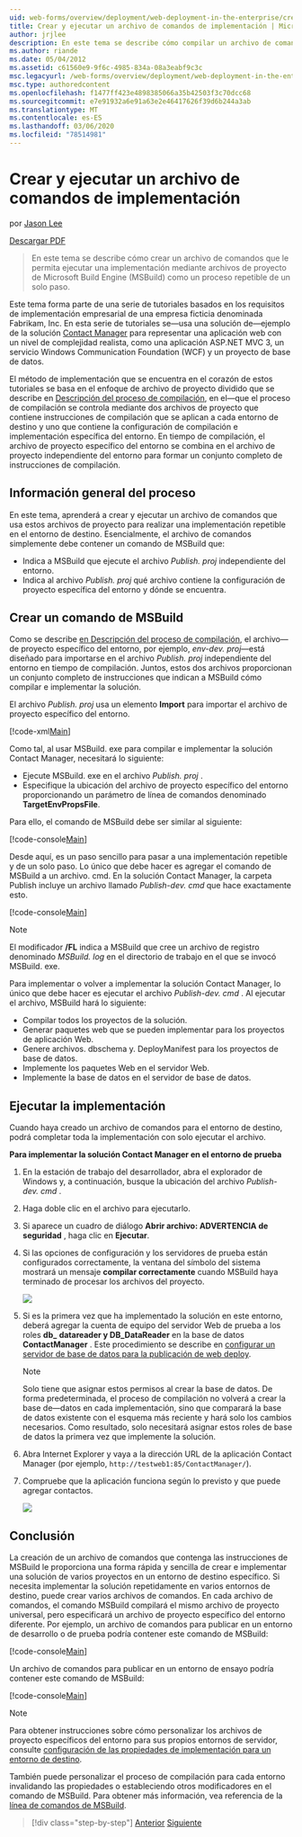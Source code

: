 ```yaml
---
uid: web-forms/overview/deployment/web-deployment-in-the-enterprise/creating-and-running-a-deployment-command-file
title: Crear y ejecutar un archivo de comandos de implementación | Microsoft Docs
author: jrjlee
description: En este tema se describe cómo compilar un archivo de comandos que le permitirá ejecutar una implementación mediante archivos de proyecto de Microsoft Build Engine (MSBuild) como un solo paso,...
ms.author: riande
ms.date: 05/04/2012
ms.assetid: c61560e9-9f6c-4985-834a-08a3eabf9c3c
msc.legacyurl: /web-forms/overview/deployment/web-deployment-in-the-enterprise/creating-and-running-a-deployment-command-file
msc.type: authoredcontent
ms.openlocfilehash: f1477ff423e4898385066a35b42503f3c70dcc68
ms.sourcegitcommit: e7e91932a6e91a63e2e46417626f39d6b244a3ab
ms.translationtype: MT
ms.contentlocale: es-ES
ms.lasthandoff: 03/06/2020
ms.locfileid: "78514981"
---
```

# <a name="creating-and-running-a-deployment-command-file"></a>Crear y ejecutar un archivo de comandos de implementación

por [Jason Lee](https://github.com/jrjlee)

[Descargar PDF](https://msdnshared.blob.core.windows.net/media/MSDNBlogsFS/prod.evol.blogs.msdn.com/CommunityServer.Blogs.Components.WeblogFiles/00/00/00/63/56/8130.DeployingWebAppsInEnterpriseScenarios.pdf)

> En este tema se describe cómo crear un archivo de comandos que le permita ejecutar una implementación mediante archivos de proyecto de Microsoft Build Engine (MSBuild) como un proceso repetible de un solo paso.

Este tema forma parte de una serie de tutoriales basados en los requisitos de implementación empresarial de una empresa ficticia denominada Fabrikam, Inc. En esta serie de tutoriales se&#x2014;usa una solución de&#x2014;ejemplo de la solución [Contact Manager](the-contact-manager-solution.md) para representar una aplicación web con un nivel de complejidad realista, como una aplicación ASP.NET MVC 3, un servicio Windows Communication Foundation (WCF) y un proyecto de base de datos.

El método de implementación que se encuentra en el corazón de estos tutoriales se basa en el enfoque de archivo de proyecto dividido que se describe en [Descripción del proceso de compilación](understanding-the-build-process.md), en el&#x2014;que el proceso de compilación se controla mediante dos archivos de proyecto que contiene instrucciones de compilación que se aplican a cada entorno de destino y uno que contiene la configuración de compilación e implementación específica del entorno. En tiempo de compilación, el archivo de proyecto específico del entorno se combina en el archivo de proyecto independiente del entorno para formar un conjunto completo de instrucciones de compilación.

## <a name="process-overview"></a>Información general del proceso

En este tema, aprenderá a crear y ejecutar un archivo de comandos que usa estos archivos de proyecto para realizar una implementación repetible en el entorno de destino. Esencialmente, el archivo de comandos simplemente debe contener un comando de MSBuild que:

- Indica a MSBuild que ejecute el archivo *Publish. proj* independiente del entorno.
- Indica al archivo *Publish. proj* qué archivo contiene la configuración de proyecto específica del entorno y dónde se encuentra.

## <a name="create-an-msbuild-command"></a>Crear un comando de MSBuild

Como se describe [en Descripción del proceso de compilación](understanding-the-build-process.md), el archivo&#x2014;de proyecto específico del entorno, por ejemplo, *env-dev. proj*&#x2014;está diseñado para importarse en el archivo *Publish. proj* independiente del entorno en tiempo de compilación. Juntos, estos dos archivos proporcionan un conjunto completo de instrucciones que indican a MSBuild cómo compilar e implementar la solución.

El archivo *Publish. proj* usa un elemento **Import** para importar el archivo de proyecto específico del entorno.

[!code-xml[Main](creating-and-running-a-deployment-command-file/samples/sample1.xml)]

Como tal, al usar MSBuild. exe para compilar e implementar la solución Contact Manager, necesitará lo siguiente:

- Ejecute MSBuild. exe en el archivo *Publish. proj* .
- Especifique la ubicación del archivo de proyecto específico del entorno proporcionando un parámetro de línea de comandos denominado **TargetEnvPropsFile**.

Para ello, el comando de MSBuild debe ser similar al siguiente:

[!code-console[Main](creating-and-running-a-deployment-command-file/samples/sample2.cmd)]

Desde aquí, es un paso sencillo para pasar a una implementación repetible y de un solo paso. Lo único que debe hacer es agregar el comando de MSBuild a un archivo. cmd. En la solución Contact Manager, la carpeta Publish incluye un archivo llamado *Publish-dev. cmd* que hace exactamente esto.

[!code-console[Main](creating-and-running-a-deployment-command-file/samples/sample3.cmd)]

> [!NOTE]
> El modificador **/FL** indica a MSBuild que cree un archivo de registro denominado *MSBuild. log* en el directorio de trabajo en el que se invocó MSBuild. exe.

Para implementar o volver a implementar la solución Contact Manager, lo único que debe hacer es ejecutar el archivo *Publish-dev. cmd* . Al ejecutar el archivo, MSBuild hará lo siguiente:

- Compilar todos los proyectos de la solución.
- Generar paquetes web que se pueden implementar para los proyectos de aplicación Web.
- Genere archivos. dbschema y. DeployManifest para los proyectos de base de datos.
- Implemente los paquetes Web en el servidor Web.
- Implemente la base de datos en el servidor de base de datos.

## <a name="run-the-deployment"></a>Ejecutar la implementación

Cuando haya creado un archivo de comandos para el entorno de destino, podrá completar toda la implementación con solo ejecutar el archivo.

**Para implementar la solución Contact Manager en el entorno de prueba**

1. En la estación de trabajo del desarrollador, abra el explorador de Windows y, a continuación, busque la ubicación del archivo *Publish-dev. cmd* .
2. Haga doble clic en el archivo para ejecutarlo.
3. Si aparece un cuadro de diálogo **Abrir archivo: ADVERTENCIA de seguridad** , haga clic en **Ejecutar**.
4. Si las opciones de configuración y los servidores de prueba están configurados correctamente, la ventana del símbolo del sistema mostrará un mensaje **compilar correctamente** cuando MSBuild haya terminado de procesar los archivos del proyecto.

    ![](creating-and-running-a-deployment-command-file/_static/image1.png)
5. Si es la primera vez que ha implementado la solución en este entorno, deberá agregar la cuenta de equipo del servidor Web de prueba a los roles **db\_** **datareader y DB\_DataReader** en la base de datos **ContactManager** . Este procedimiento se describe en [configurar un servidor de base de datos para la publicación de web deploy](../configuring-server-environments-for-web-deployment/configuring-a-database-server-for-web-deploy-publishing.md).

    > [!NOTE]
    > Solo tiene que asignar estos permisos al crear la base de datos. De forma predeterminada, el proceso de compilación no volverá a crear la base de&#x2014;datos en cada implementación, sino que comparará la base de datos existente con el esquema más reciente y hará solo los cambios necesarios. Como resultado, solo necesitará asignar estos roles de base de datos la primera vez que implemente la solución.
6. Abra Internet Explorer y vaya a la dirección URL de la aplicación Contact Manager (por ejemplo, `http://testweb1:85/ContactManager/`).
7. Compruebe que la aplicación funciona según lo previsto y que puede agregar contactos.

    ![](creating-and-running-a-deployment-command-file/_static/image2.png)

## <a name="conclusion"></a>Conclusión

La creación de un archivo de comandos que contenga las instrucciones de MSBuild le proporciona una forma rápida y sencilla de crear e implementar una solución de varios proyectos en un entorno de destino específico. Si necesita implementar la solución repetidamente en varios entornos de destino, puede crear varios archivos de comandos. En cada archivo de comandos, el comando MSBuild compilará el mismo archivo de proyecto universal, pero especificará un archivo de proyecto específico del entorno diferente. Por ejemplo, un archivo de comandos para publicar en un entorno de desarrollo o de prueba podría contener este comando de MSBuild:

[!code-console[Main](creating-and-running-a-deployment-command-file/samples/sample4.cmd)]

Un archivo de comandos para publicar en un entorno de ensayo podría contener este comando de MSBuild:

[!code-console[Main](creating-and-running-a-deployment-command-file/samples/sample5.cmd)]

> [!NOTE]
> Para obtener instrucciones sobre cómo personalizar los archivos de proyecto específicos del entorno para sus propios entornos de servidor, consulte [configuración de las propiedades de implementación para un entorno de destino](../configuring-server-environments-for-web-deployment/configuring-deployment-properties-for-a-target-environment.md).

También puede personalizar el proceso de compilación para cada entorno invalidando las propiedades o estableciendo otros modificadores en el comando de MSBuild. Para obtener más información, vea referencia de la [línea de comandos de MSBuild](https://msdn.microsoft.com/library/ms164311.aspx).

> [!div class="step-by-step"]
> [Anterior](deploying-database-projects.md)
> [Siguiente](manually-installing-web-packages.md)
